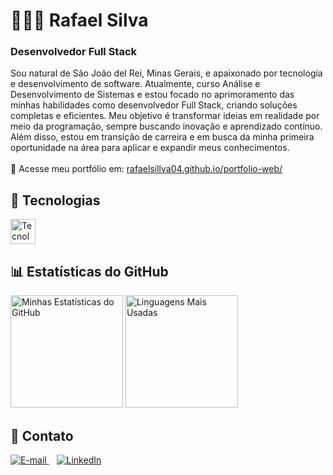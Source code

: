 <!-- Rafael Silva - Desenvolvedor Full Stack -->
<h1 align="left">🧑🏽‍💻 Rafael Silva</h1>
<h3 align="left">Desenvolvedor Full Stack</h3>
<p align="left">
  Sou natural de São João del Rei, Minas Gerais, e apaixonado por tecnologia e desenvolvimento de software. Atualmente, curso Análise e Desenvolvimento de Sistemas e estou focado no aprimoramento das minhas habilidades como desenvolvedor Full Stack, criando soluções completas e eficientes. Meu objetivo é transformar ideias em realidade por meio da programação, sempre buscando inovação e aprendizado contínuo. Além disso, estou em transição de carreira e em busca da minha primeira oportunidade na área para aplicar e expandir meus conhecimentos.
  <br><br>
  📌 Acesse meu portfólio em: 
  <a href="https://rafaelsillva04.github.io/portfolio-web/" target="_blank">rafaelsillva04.github.io/portfolio-web/</a>
</p>

<!-- Tecnologias -->
<h2 align="left">🚀 Tecnologias</h2>
<p align="left">
  <img src="https://skillicons.dev/icons?i=html,css,js,ts,git,github" height="40" alt="Tecnologias"/>
</p>

<!-- Estatísticas do GitHub -->
<h2 align="left">📊 Estatísticas do GitHub</h2>
<p align="left">
  <img src="https://github-readme-stats.vercel.app/api?username=rafaelsillva04&show_icons=true&theme=tokyonight&include_all_commits=true&locale=pt-br&custom_title=Minhas%20Estat%C3%ADsticas%20do%20GitHub" height="180" alt="Minhas Estatísticas do GitHub"/>
  <img src="https://github-readme-stats.vercel.app/api/top-langs/?username=rafaelsillva04&theme=tokyonight&layout=compact&locale=pt-br&custom_title=Linguagens%20Mais%20Usadas" height="180" alt="Linguagens Mais Usadas"/>
</p>

<!-- Contato -->
<h2 align="left">📩 Contato</h2>
<p align="left">
  <a href="mailto:rafa095016@gmail.com">
    <img src="https://img.shields.io/badge/E--mail-D14836?style=for-the-badge&logo=gmail&logoColor=white" alt="E-mail">
  </a>
  &nbsp;&nbsp;
  <a href="https://www.linkedin.com/in/rafaelsiilva/">
    <img src="https://img.shields.io/badge/LinkedIn-0A66C2?style=for-the-badge&logo=linkedin&logoColor=white" alt="LinkedIn">
  </a>
</p>
